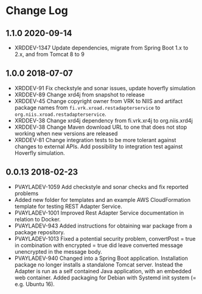 # Change Log

## 1.1.0 2020-09-14
- XRDDEV-1347 Update dependencies, migrate from Spring Boot 1.x to 2.x, and from Tomcat 8 to 9

## 1.0.0 2018-07-07
- XRDDEV-91 Fix checkstyle and sonar issues, update hoverfly simulation
- XRDDEV-89 Change xrd4j from snapshot to release
- XRDDEV-45 Change copyright owner from VRK to NIIS and artifact package names from `fi.vrk.xroad.restadapterservice` to `org.niis.xroad.restadapterservice`.
- XRDDEV-38 Change xrd4j dependency from fi.vrk.xr4j to org.niis.xrd4j
- XRDDEV-38 Change Maven download URL to one that does not stop working when new versions are released
- XRDDEV-81 Change integration tests to be more tolerant against changes to external APIs. Add possibility to integration test against Hoverfly simulation. 

## 0.0.13 2018-02-23
- PVAYLADEV-1059 Add checkstyle and sonar checks and fix reported problems
- Added new folder for templates and an example AWS CloudFormation template for testing REST Adapter Service.
- PVAYLADEV-1001 Improved Rest Adapter Service documentation in relation to Docker.
- PVAYLADEV-943 Added instructions for obtaining war package from a package repository.
- PVAYLADEV-1013 Fixed a potential security problem, convertPost = true in combination with encrypted = true did leave converted message unencrypted in the message body.
- PVAYLADEV-940 Changed into a Spring Boot application. Installation package no longer installs a standalone Tomcat server. Instead the Adapter is run as a self contained Java application, with an embedded web container. Added packaging for Debian with Systemd init system (= e.g. Ubuntu 16).

